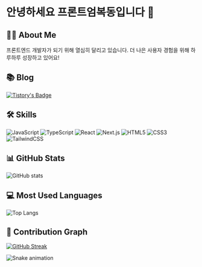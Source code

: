 # 안녕하세요 프론트엄복동입니다 💪

## 🏃‍♂️ About Me
프론트엔드 개발자가 되기 위해 열심히 달리고 있습니다.
더 나은 사용자 경험을 위해 하루하루 성장하고 있어요!

## 📚 Blog
[![Tistory's Badge](https://img.shields.io/badge/Tech%20Blog-555263?style=flat&logoColor=white)](https://clyde-yoon.tistory.com/)

## 🛠️ Skills
![JavaScript](https://img.shields.io/badge/-JavaScript-F7DF1E?style=flat-square&logo=JavaScript&logoColor=black)
![TypeScript](https://img.shields.io/badge/-TypeScript-3178C6?style=flat-square&logo=TypeScript&logoColor=white)
![React](https://img.shields.io/badge/-React-61DAFB?style=flat-square&logo=React&logoColor=black)
![Next.js](https://img.shields.io/badge/-Next.js-000000?style=flat-square&logo=Next.js&logoColor=white)
![HTML5](https://img.shields.io/badge/-HTML5-E34F26?style=flat-square&logo=HTML5&logoColor=white)
![CSS3](https://img.shields.io/badge/-CSS3-1572B6?style=flat-square&logo=CSS3&logoColor=white)
![TailwindCSS](https://img.shields.io/badge/-TailwindCSS-06B6D4?style=flat-square&logo=TailwindCSS&logoColor=white)

## 📊 GitHub Stats
![GitHub stats](https://github-readme-stats.vercel.app/api?username=clyde-yoonjae&show_icons=true&theme=radical)

## 💻 Most Used Languages
![Top Langs](https://github-readme-stats.vercel.app/api/top-langs/?username=clyde-yoonjae&layout=compact&theme=radical)

## 🌱 Contribution Graph
[![GitHub Streak](https://github-readme-streak-stats.herokuapp.com/?user=clyde-yoonjae&theme=radical)](https://git.io/streak-stats)

![Snake animation](https://github.com/clyde-yoonjae/clyde-yoonjae/blob/output/github-contribution-grid-snake.svg)
